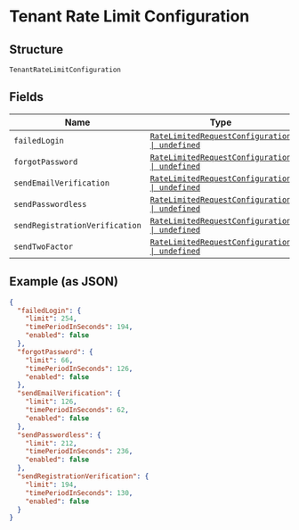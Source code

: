 
# Tenant Rate Limit Configuration

## Structure

`TenantRateLimitConfiguration`

## Fields

| Name | Type | Tags | Description |
|  --- | --- | --- | --- |
| `failedLogin` | [`RateLimitedRequestConfiguration \| undefined`](../../doc/models/rate-limited-request-configuration.md) | Optional | - |
| `forgotPassword` | [`RateLimitedRequestConfiguration \| undefined`](../../doc/models/rate-limited-request-configuration.md) | Optional | - |
| `sendEmailVerification` | [`RateLimitedRequestConfiguration \| undefined`](../../doc/models/rate-limited-request-configuration.md) | Optional | - |
| `sendPasswordless` | [`RateLimitedRequestConfiguration \| undefined`](../../doc/models/rate-limited-request-configuration.md) | Optional | - |
| `sendRegistrationVerification` | [`RateLimitedRequestConfiguration \| undefined`](../../doc/models/rate-limited-request-configuration.md) | Optional | - |
| `sendTwoFactor` | [`RateLimitedRequestConfiguration \| undefined`](../../doc/models/rate-limited-request-configuration.md) | Optional | - |

## Example (as JSON)

```json
{
  "failedLogin": {
    "limit": 254,
    "timePeriodInSeconds": 194,
    "enabled": false
  },
  "forgotPassword": {
    "limit": 66,
    "timePeriodInSeconds": 126,
    "enabled": false
  },
  "sendEmailVerification": {
    "limit": 126,
    "timePeriodInSeconds": 62,
    "enabled": false
  },
  "sendPasswordless": {
    "limit": 212,
    "timePeriodInSeconds": 236,
    "enabled": false
  },
  "sendRegistrationVerification": {
    "limit": 194,
    "timePeriodInSeconds": 130,
    "enabled": false
  }
}
```

